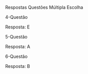 Respostas Questões Múltipla Escolha

4-Questão

Resposta: E

5-Questão

Resposta: A

6-Questão

Resposta: B
